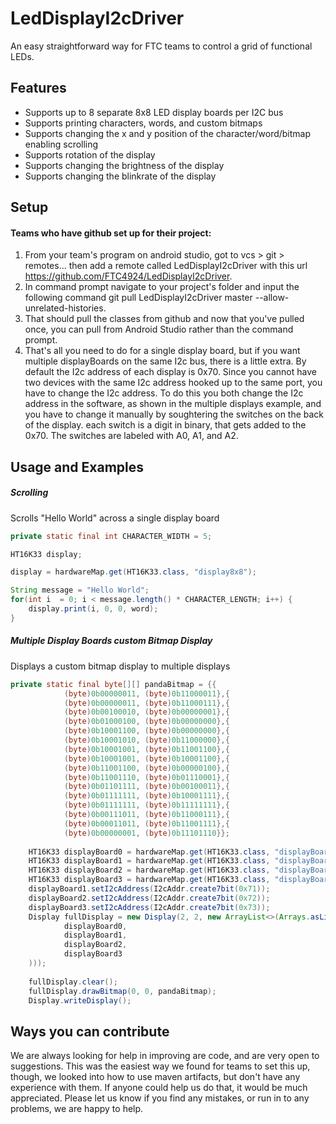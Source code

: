 # LedDisplayI2cDriver
An easy straightforward way for FTC teams to control a grid of functional LEDs.
## Features
- Supports up to 8 separate 8x8 LED display boards per I2C bus
- Supports printing characters, words, and custom bitmaps
- Supports changing the x and y position of the character/word/bitmap enabling scrolling
- Supports rotation of the display
- Supports changing the brightness of the display
- Supports changing the blinkrate of the display
## Setup
#### Teams who have github set up for their project:
1) From your team's program on android studio, got to vcs > git > remotes... then add a remote called LedDisplayI2cDriver with this url https://github.com/FTC4924/LedDisplayI2cDriver.
2) In command prompt navigate to your project's folder and input the following command
git pull LedDisplayI2cDriver master --allow-unrelated-histories.
3) That should pull the classes from github and now that you've pulled once, you can pull from Android Studio rather than the command prompt.
4) That's all you need to do for a single display board, but if you want multiple displayBoards on the same I2c bus, there is a little extra. By default the I2c address of each display is 0x70. Since you cannot have two devices with the same I2c address hooked up to the same port, you have to change the I2c address. To do this you both change the I2c address in the software, as shown in the multiple displays example, and you have to change it manually by soughtering the switches on the back of the display. each switch is a digit in binary, that gets added to the 0x70. The switches are labeled with A0, A1, and A2.
## Usage and Examples
##### Scrolling
Scrolls "Hello World" across a single display board
```java
private static final int CHARACTER_WIDTH = 5;

HT16K33 display;  

display = hardwareMap.get(HT16K33.class, "display8x8");

String message = "Hello World";
for(int i  = 0; i < message.length() * CHARACTER_LENGTH; i++) {
    display.print(i, 0, 0, word);
}
```
##### Multiple Display Boards custom Bitmap Display
Displays a custom bitmap display to multiple displays
```java
private static final byte[][] pandaBitmap = {{
            (byte)0b00000011, (byte)0b11000011},{
            (byte)0b00000011, (byte)0b11000111},{
            (byte)0b00100010, (byte)0b00000001},{
            (byte)0b01000100, (byte)0b00000000},{
            (byte)0b10001100, (byte)0b00000000},{
            (byte)0b10001010, (byte)0b11000000},{
            (byte)0b10001001, (byte)0b11001100},{
            (byte)0b10001001, (byte)0b10001100},{
            (byte)0b11001100, (byte)0b00000100},{
            (byte)0b11001110, (byte)0b01110001},{
            (byte)0b01101111, (byte)0b00100011},{
            (byte)0b01111111, (byte)0b10001111},{
            (byte)0b01111111, (byte)0b11111111},{
            (byte)0b00111011, (byte)0b11000111},{
            (byte)0b00011011, (byte)0b11001111},{
            (byte)0b00000001, (byte)0b11101110}};
            
    HT16K33 displayBoard0 = hardwareMap.get(HT16K33.class, "displayBoard0");
    HT16K33 displayBoard1 = hardwareMap.get(HT16K33.class, "displayBoard1");
    HT16K33 displayBoard2 = hardwareMap.get(HT16K33.class, "displayBoard2");
    HT16K33 displayBoard3 = hardwareMap.get(HT16K33.class, "displayBoard3");
    displayBoard1.setI2cAddress(I2cAddr.create7bit(0x71));
    displayBoard2.setI2cAddress(I2cAddr.create7bit(0x72));
    displayBoard3.setI2cAddress(I2cAddr.create7bit(0x73));
    Display fullDisplay = new Display(2, 2, new ArrayList<>(Arrays.asList(
            displayBoard0,
            displayBoard1,
            displayBoard2,
            displayBoard3
    )));
    
    fullDisplay.clear();
    fullDisplay.drawBitmap(0, 0, pandaBitmap);
    Display.writeDisplay();
```
## Ways you can contribute
We are always looking for help in improving are code, and are very open to suggestions. This was the easiest way we found for teams to set this up, 
though, we looked into how to use maven artifacts, but don't have any experience with them. If anyone could help us do that, it would be much appreciated. Please let us know
if you find any mistakes, or run in to any problems, we are happy to help.

